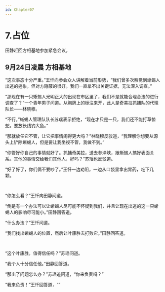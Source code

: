 ```yaml
---
id: Chapter07
---
```


# 7.占位

田静赶回方相基地参加紧急会议。

## 9月24日凌晨 方相基地

“这次事态十分严重。”王忏向参会众人讲解着当前形势，“我们曾多次察觉到蜥蜴人出逃的迹象，但对方隐蔽的很好。我们一直拿不出关键证据，无法深入调查。”

“那现在有一只蜥蜴人光明正大的出现在市区里了，我们不是就能合理合法的进行调查了？”一个青年男子问道。从胸牌上的标注来开，此人是奇美拉抓捕队的代理队长——林晓穆。

“不行。”蜥蜴人管理队队长苏瑶表示拒绝，“现在才只是一只，我们还不能打草惊蛇。要放长线钓大鱼。”

“那就放任它不管，让它把事情闹得更大吗？”林晓穆反驳道，“我理解你想要从源头上铲除蜥蜴人，但是要让我坐视不管，我做不到。”

“你管好你自己的事情就好了。抓捕奇美拉，送去参泽峡，跟蜥蜴人搞好表面关系。其他的事情交给我们其他人，好吗？”苏瑶也反驳道。

“好了好了，你们俩不要吵了。”王忏一边劝阻，一边从口袋里拿出胃药，吃下几颗。

<br/>

“你怎么看？”王忏向田静问道。

“倒是有一个办法可以让蜥蜴人尽可能不怀疑到我们，并且让现在出逃的这一只蜥蜴人的影响尽可能小。”田静回答道。

“什么办法？”王忏问道。

“我们找出蜥蜴人的位置，然后让叶康胜去打败它。”田静回答道。

<br/>

“这个叶康胜，值得信任吗？”苏瑶问道。

“我个人十分信任他。”田静回答道。

“那出了问题怎么办？”苏瑶追问道，“你来负责吗？”

“我来负责！”王忏回答道，“”